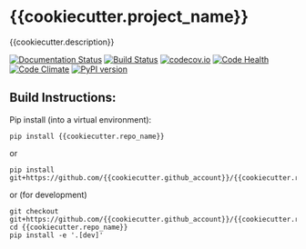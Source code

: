 # {{cookiecutter.project_name}}

{{cookiecutter.description}}

[![Documentation Status](https://readthedocs.org/projects/{{cookiecutter.repo_name}}/badge/?version=latest)](https://readthedocs.org/projects/{{cookiecutter.repo_name}}/?badge=latest)
[![Build Status](https://travis-ci.org/{{cookiecutter.github_account}}/{{cookiecutter.repo_name}}.svg?branch=master)](https://travis-ci.org/{{cookiecutter.github_account}}/{{cookiecutter.repo_name}})
[![codecov.io](http://codecov.io/github/{{cookiecutter.github_account}}/{{cookiecutter.repo_name}}/coverage.svg?branch=master)](http://codecov.io/github/{{cookiecutter.github_account}}/{{cookiecutter.repo_name}}?branch=master)
[![Code Health](https://landscape.io/github/{{cookiecutter.github_account}}/{{cookiecutter.repo_name}}/master/landscape.svg?style=flat)](https://landscape.io/github/{{cookiecutter.github_account}}/{{cookiecutter.repo_name}}/master)
[![Code Climate](https://codeclimate.com/github/{{cookiecutter.github_account}}/{{cookiecutter.repo_name}}/badges/gpa.svg)](https://codeclimate.com/github/{{cookiecutter.github_account}}/{{cookiecutter.repo_name}})
[![PyPI version](https://badge.fury.io/py/{{cookiecutter.repo_name}}.svg)](https://pypi.python.org/pypi/{{cookiecutter.repo_name}})

Build Instructions:
-------------------

Pip install (into a virtual environment):

    pip install {{cookiecutter.repo_name}}

or
    
    pip install git+https://github.com/{{cookiecutter.github_account}}/{{cookiecutter.repo_name}}

or (for development)

    git checkout git+https://github.com/{{cookiecutter.github_account}}/{{cookiecutter.repo_name}}
    cd {{cookiecutter.repo_name}}
    pip install -e '.[dev]'
